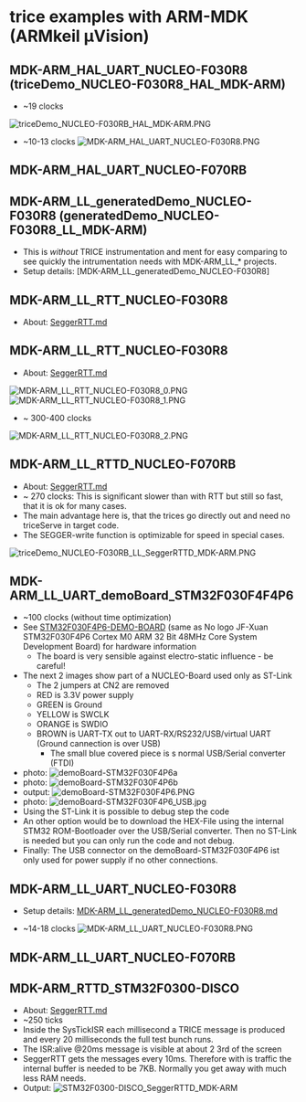 # trice examples with ARM-MDK (ARMkeil µVision)

## MDK-ARM_HAL_UART_NUCLEO-F030R8 (triceDemo_NUCLEO-F030R8_HAL_MDK-ARM)
- ~19 clocks

![triceDemo_NUCLEO-F030RB_HAL_MDK-ARM.PNG](./README.media/triceDemo_NUCLEO-F030RB_HAL_MDK-ARM.PNG)

- ~10-13 clocks
![MDK-ARM_HAL_UART_NUCLEO-F030R8.PNG](./README.media/MDK-ARM_HAL_UART_NUCLEO-F030R8.PNG)
## MDK-ARM_HAL_UART_NUCLEO-F070RB

## MDK-ARM_LL_generatedDemo_NUCLEO-F030R8 (generatedDemo_NUCLEO-F030R8_LL_MDK-ARM)
- This is *without* TRICE instrumentation and ment for easy comparing to see quickly the intrumentation needs with MDK-ARM_LL_* projects.
- Setup details: [MDK-ARM_LL_generatedDemo_NUCLEO-F030R8]

## MDK-ARM_LL_RTT_NUCLEO-F030R8
- About: [SeggerRTT.md](SeggerRTT.md)

## MDK-ARM_LL_RTT_NUCLEO-F030R8
- About: [SeggerRTT.md](SeggerRTT.md)

![MDK-ARM_LL_RTT_NUCLEO-F030R8_0.PNG](./README.media/MDK-ARM_LL_RTT_NUCLEO-F030R8_0.PNG)
![MDK-ARM_LL_RTT_NUCLEO-F030R8_1.PNG](./README.media/MDK-ARM_LL_RTT_NUCLEO-F030R8_1.PNG)
- ~ 300-400 clocks

![MDK-ARM_LL_RTT_NUCLEO-F030R8_2.PNG](./README.media/MDK-ARM_LL_RTT_NUCLEO-F030R8_2.PNG)

## MDK-ARM_LL_RTTD_NUCLEO-F070RB
- About: [SeggerRTT.md](SeggerRTT.md)
- ~ 270 clocks: This is significant slower than with RTT but still so fast, that it is ok for many cases.
- The main advantage here is, that the trices go directly out and need no triceServe in target code.
- The SEGGER-write function is optimizable for speed in special cases.

![triceDemo_NUCLEO-F030RB_LL_SeggerRTTD_MDK-ARM.PNG](./README.media/triceDemo_NUCLEO-F030RB_LL_SeggerRTTD_MDK-ARM.PNG)

## MDK-ARM_LL_UART_demoBoard_STM32F030F4F4P6
- ~100 clocks (without time optimization)
- See [STM32F030F4P6-DEMO-BOARD](https://stm32-base.org/boards/STM32F030F4P6-STM32F030-DEMO-BOARD-V1.1.html) (same as No logo JF-Xuan STM32F030F4P6 Cortex M0 ARM 32 Bit 48MHz Core System Development Board) for hardware information
  - The board is very sensible against electro-static influence - be careful!
- The next 2 images show part of a NUCLEO-Board used only as ST-Link
  - The 2 jumpers at CN2 are removed
  - RED is 3.3V power supply
  - GREEN is Ground
  - YELLOW is SWCLK
  - ORANGE is SWDIO
  - BROWN is UART-TX out to UART-RX/RS232/USB/virtual UART (Ground cannection is over USB)
    - The small blue covered piece is s normal USB/Serial converter (FTDI)
- photo: ![demoBoard-STM32F030F4P6a](./README.media/demoBoard-STM32F030F4P6a.jpeg)
- photo: ![demoBoard-STM32F030F4P6b](./README.media/demoBoard-STM32F030F4P6b.jpeg)
- output: ![demoBoard-STM32F030F4P6.PNG](./README.media/demoBoard-STM32F030F4P6.PNG)
- photo: ![demoBoard-STM32F030F4P6_USB.jpg](./README.media/demoBoard-STM32F030F4P6_USB.jpg)
- Using the ST-Link it is possible to debug step the code
- An other option would be to download the HEX-File using the internal STM32 ROM-Bootloader over the USB/Serial converter. Then no ST-Link is needed but you can only run the code and not debug.
- Finally: The USB connector on the demoBoard-STM32F030F4P6 ist only used for power supply if no other connections.

## MDK-ARM_LL_UART_NUCLEO-F030R8
- Setup details: [MDK-ARM_LL_generatedDemo_NUCLEO-F030R8.md](MDK-ARM_LL_generatedDemo_NUCLEO-F030R8)

- ~14-18 clocks
![MDK-ARM_LL_UART_NUCLEO-F030R8.PNG](./README.media/MDK-ARM_LL_UART_NUCLEO-F030R8.PNG)
## MDK-ARM_LL_UART_NUCLEO-F070RB 

## MDK-ARM_RTTD_STM32F0300-DISCO 
- About: [SeggerRTT.md](SeggerRTT.md)
- ~250 ticks
- Inside the SysTickISR each millisecond a TRICE message is produced and every 20 milliseconds the full test bunch runs.
- The ISR:alive @20ms message is visible at about 2 3rd of the screen
- SeggerRTT gets the messages every 10ms. Therefore with is traffic the internal buffer is needed to be 7KB. Normally you get away with much less RAM needs.
- Output: ![STM32F0300-DISCO_SeggerRTTD_MDK-ARM](./README.media/STM32F0300-DISCO_SeggerRTTD_MDK-ARM.PNG)

